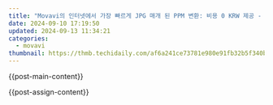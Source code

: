 ```yaml
---
title: "Movavi의 인터넷에서 가장 빠르게 JPG 매개 된 PPM 변환: 비용 0 KRW 제공 - PPM to JPEG 컨버터"
date: 2024-09-10 17:19:50
updated: 2024-09-13 11:34:21
categories:
  - movavi
thumbnail: https://thmb.techidaily.com/af6a241ce73781e980e91fb32b5f340b0c43ca449b76945212041b79725c225d.jpg
---
```


{{post-main-content}}

<ins class="adsbygoogle"
     style="display:block"
     data-ad-format="autorelaxed"
     data-ad-client="ca-pub-7571918770474297"
     data-ad-slot="1223367746"></ins>

{{post-assign-content}}

<ins class="adsbygoogle"
     style="display:block"
     data-ad-client="ca-pub-7571918770474297"
     data-ad-slot="8358498916"
     data-ad-format="auto"
     data-full-width-responsive="true"></ins>
